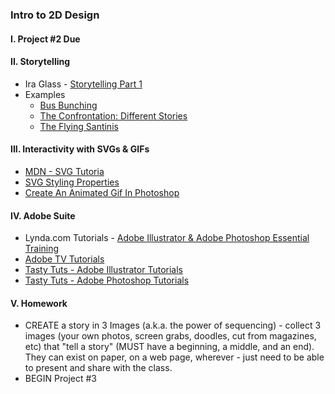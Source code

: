 ### Intro to 2D Design

#### I. Project #2 Due

#### II. Storytelling
* Ira Glass - [Storytelling Part 1](https://www.youtube.com/watch?v=loxJ3FtCJJA)
* Examples
	* [Bus Bunching](http://interactive.wbez.org/curiouscity/bus-bunching/)
	* [The Confrontation: Different Stories](http://www.washingtonpost.com/wp-srv/special/national/ferguson-grand-jury-findings/)
	* [The Flying Santinis](http://air258.nyuad.im/comic/comic.html)

#### III. Interactivity with SVGs & GIFs
* [MDN - SVG Tutoria](https://developer.mozilla.org/en-US/docs/Web/SVG/Tutorial)
* [SVG Styling Properties](http://www.w3.org/TR/SVG/styling.html#SVGStylingProperties)
* [Create An Animated Gif In Photoshop](https://www.youtube.com/watch?v=-hNGOZXtg0s)
 
#### IV. Adobe Suite 
* Lynda.com Tutorials - [Adobe Illustrator & Adobe Photoshop Essential Training](http://www.nyu.edu/life/resources-and-services/information-technology/help-and-service-status/training-and-workshops/lynda-com.html)
* [Adobe TV Tutorials](http://tv.adobe.com/channel/how-to/how-to-cs6-tutorials/)
* [Tasty Tuts - Adobe Illustrator Tutorials](https://www.youtube.com/playlist?list=PLYfCBK8IplO4X-jM1Rp43wAIdpP2XNGwP) 
* [Tasty Tuts - Adobe Photoshop Tutorials](https://www.youtube.com/watch?v=sF_jSrBhdlg)
						
#### V. Homework
* CREATE a story in 3 Images (a.k.a. the power of sequencing) - collect 3 images (your own photos, screen grabs, doodles, cut from magazines, etc) that "tell a story" (MUST have a beginning, a middle, and an end). They can exist on paper, on a web page, wherever - just need to be able to present and share with the class.
* BEGIN Project #3						